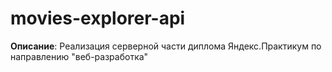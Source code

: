 # movies-explorer-api
**Описание**: Реализация серверной части диплома Яндекс.Практикум по направлению "веб-разработка"
